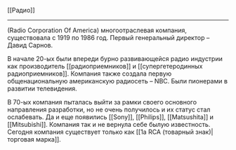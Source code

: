 [[Радио]]

---

(Radio Corporation Of America) многоотраслевая компания, существовала с 1919 по 1986 год. Первый генеральный директор – Давид Сарнов.

В начале 20-ых были впереди бурно развивающейся радио индустрии как производитель [[радиоприемников]] и [[супергетеродинных радиоприемников]]. Компания также создала первую общенациональную американскую радиосеть – NBC. Были пионерами в развитии телевидения.

В 70-ых компания пыталась выйти за рамки своего основного направления разработки, но не очень получилось и их статус стал ослабевать. Да и еще появились [[Sony]], [[Philips]], [[Matsushita]] и [[Mitsubishi]]. Компания так и не вернула себе былую известность. Сегодня компания существует только как [[1a RCA (товарный знак)|торговая марка]].